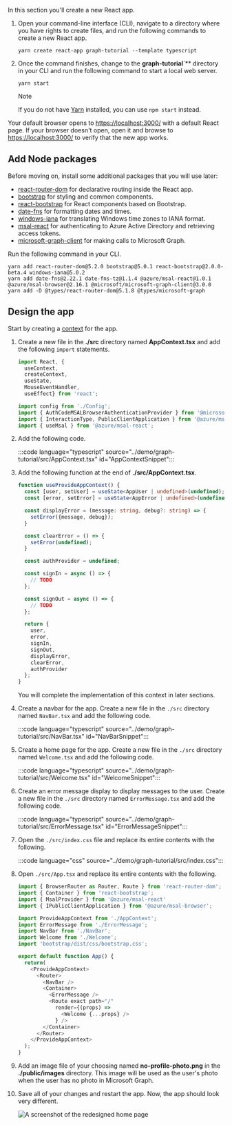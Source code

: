 <!-- markdownlint-disable MD002 MD041 -->

In this section you'll create a new React app.

1. Open your command-line interface (CLI), navigate to a directory where you have rights to create files, and run the following commands to create a new React app.

    ```Shell
    yarn create react-app graph-tutorial --template typescript
    ```

1. Once the command finishes, change to the **graph-tutorial**`** directory in your CLI and run the following command to start a local web server.

    ```Shell
    yarn start
    ```

    > [!NOTE]
    > If you do not have [Yarn](https://yarnpkg.com/) installed, you can use `npm start` instead.

Your default browser opens to [https://localhost:3000/](https://localhost:3000) with a default React page. If your browser doesn't open, open it and browse to [https://localhost:3000/](https://localhost:3000) to verify that the new app works.

## Add Node packages

Before moving on, install some additional packages that you will use later:

- [react-router-dom](https://github.com/ReactTraining/react-router) for declarative routing inside the React app.
- [bootstrap](https://github.com/twbs/bootstrap) for styling and common components.
- [react-bootstrap](https://github.com/react-bootstrap/react-bootstrap) for React components based on Bootstrap.
- [date-fns](https://github.com/date-fns/date-fns) for formatting dates and times.
- [windows-iana](https://github.com/rubenillodo/windows-iana) for translating Windows time zones to IANA format.
- [msal-react](https://github.com/AzureAD/microsoft-authentication-library-for-js/tree/dev/lib/msal-react) for authenticating to Azure Active Directory and retrieving access tokens.
- [microsoft-graph-client](https://github.com/microsoftgraph/msgraph-sdk-javascript) for making calls to Microsoft Graph.

Run the following command in your CLI.

```Shell
yarn add react-router-dom@5.2.0 bootstrap@5.0.1 react-bootstrap@2.0.0-beta.4 windows-iana@5.0.2
yarn add date-fns@2.22.1 date-fns-tz@1.1.4 @azure/msal-react@1.0.1 @azure/msal-browser@2.16.1 @microsoft/microsoft-graph-client@3.0.0
yarn add -D @types/react-router-dom@5.1.8 @types/microsoft-graph
```

## Design the app

Start by creating a [context](https://reactjs.org/docs/context.html) for the app.

1. Create a new file in the **./src** directory named **AppContext.tsx** and add the following `import` statements.

    ```typescript
    import React, {
      useContext,
      createContext,
      useState,
      MouseEventHandler,
      useEffect} from 'react';

    import config from './Config';
    import { AuthCodeMSALBrowserAuthenticationProvider } from '@microsoft/microsoft-graph-client/authProviders/authCodeMsalBrowser';
    import { InteractionType, PublicClientApplication } from '@azure/msal-browser';
    import { useMsal } from '@azure/msal-react';
    ```

1. Add the following code.

    :::code language="typescript" source="../demo/graph-tutorial/src/AppContext.tsx" id="AppContextSnippet":::

1. Add the following function at the end of **./src/AppContext.tsx**.

    ```typescript
    function useProvideAppContext() {
      const [user, setUser] = useState<AppUser | undefined>(undefined);
      const [error, setError] = useState<AppError | undefined>(undefined);

      const displayError = (message: string, debug?: string) => {
        setError({message, debug});
      }

      const clearError = () => {
        setError(undefined);
      }

      const authProvider = undefined;

      const signIn = async () => {
        // TODO
      };

      const signOut = async () => {
        // TODO
      };

      return {
        user,
        error,
        signIn,
        signOut,
        displayError,
        clearError,
        authProvider
      };
    }
    ```

    You will complete the implementation of this context in later sections.

1. Create a navbar for the app. Create a new file in the `./src` directory named `NavBar.tsx` and add the following code.

    :::code language="typescript" source="../demo/graph-tutorial/src/NavBar.tsx" id="NavBarSnippet":::

1. Create a home page for the app. Create a new file in the `./src` directory named `Welcome.tsx` and add the following code.

    :::code language="typescript" source="../demo/graph-tutorial/src/Welcome.tsx" id="WelcomeSnippet":::

1. Create an error message display to display messages to the user. Create a new file in the `./src` directory named `ErrorMessage.tsx` and add the following code.

    :::code language="typescript" source="../demo/graph-tutorial/src/ErrorMessage.tsx" id="ErrorMessageSnippet":::

1. Open the `./src/index.css` file and replace its entire contents with the following.

    :::code language="css" source="../demo/graph-tutorial/src/index.css":::

1. Open `./src/App.tsx` and replace its entire contents with the following.

    ```typescript
    import { BrowserRouter as Router, Route } from 'react-router-dom';
    import { Container } from 'react-bootstrap';
    import { MsalProvider } from '@azure/msal-react'
    import { IPublicClientApplication } from '@azure/msal-browser';

    import ProvideAppContext from './AppContext';
    import ErrorMessage from './ErrorMessage';
    import NavBar from './NavBar';
    import Welcome from './Welcome';
    import 'bootstrap/dist/css/bootstrap.css';

    export default function App() {
      return(
        <ProvideAppContext>
          <Router>
            <NavBar />
            <Container>
              <ErrorMessage />
              <Route exact path="/"
                render={(props) =>
                  <Welcome {...props} />
                } />
            </Container>
          </Router>
        </ProvideAppContext>
      );
    }
    ```

1. Add an image file of your choosing named **no-profile-photo.png** in the **./public/images** directory. This image will be used as the user's photo when the user has no photo in Microsoft Graph.

1. Save all of your changes and restart the app. Now, the app should look very different.

    ![A screenshot of the redesigned home page](images/create-app-01.png)
